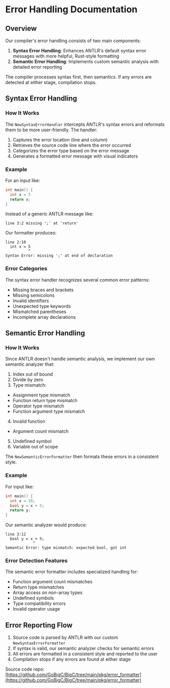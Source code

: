 # Error Handling Documentation

## Overview

Our compiler's error handling consists of two main components:

1. **Syntax Error Handling**: Enhances ANTLR's default syntax error messages with more helpful, Rust-style formatting
2. **Semantic Error Handling**: Implements custom semantic analysis with detailed error reporting

The compiler processes syntax first, then semantics. If any errors are detected at either stage, compilation stops.

## Syntax Error Handling

### How It Works

The `NewSyntaxErrorHandler` intercepts ANTLR's syntax errors and reformats them to be more user-friendly. The handler:

1. Captures the error location (line and column)
2. Retrieves the source code line where the error occurred
3. Categorizes the error type based on the error message
4. Generates a formatted error message with visual indicators

### Example

For an input like:

```c
int main() {
  int x = 5
  return x;
}
```

Instead of a generic ANTLR message like:

```
line 3:2 missing ';' at 'return'
```

Our formatter produces:

```
line 2:10
  int x = 5
          ^
Syntax Error: missing ';' at end of declaration
```

### Error Categories

The syntax error handler recognizes several common error patterns:
- Missing braces and brackets
- Missing semicolons
- Invalid identifiers
- Unexpected type keywords
- Mismatched parentheses
- Incomplete array declarations

## Semantic Error Handling

### How It Works

Since ANTLR doesn't handle semantic analysis, we implement our own semantic analyzer that:

1. Index out of bound
2. Divide by zero
3. Type mismatch:
  - Assignment type mismatch
  - Function return type mismatch
  - Operator type mismatch
  - Function argument type mismatch
4. Invalid function
  - Argument count mismatch
5. Undefined symbol
6. Variable out of scope

The `NewSemanticErrorFormatter` then formats these errors in a consistent style.

### Example

For input like:

```c
int main() {
  int x = 10;
  bool y = x + 5;
  return y;
}
```

Our semantic analyzer would produce:

```
line 3:12
  bool y = x + 5;
            ^
Semantic Error: type mismatch: expected bool, got int
```

### Error Detection Features

The semantic error formatter includes specialized handling for:
- Function argument count mismatches
- Return type mismatches
- Array access on non-array types
- Undefined symbols
- Type compatibility errors
- Invalid operator usage

## Error Reporting Flow

1. Source code is parsed by ANTLR with our custom `NewSyntaxErrorFormatter`
2. If syntax is valid, our semantic analyzer checks for semantic errors
3. All errors are formatted in a consistent style and reported to the user
4. Compilation stops if any errors are found at either stage

Source code repo: [https://github.com/GoBigC/BigC/tree/main/pkg/error_formatter](https://github.com/GoBigC/BigC/tree/main/pkg/error_formatter) 
